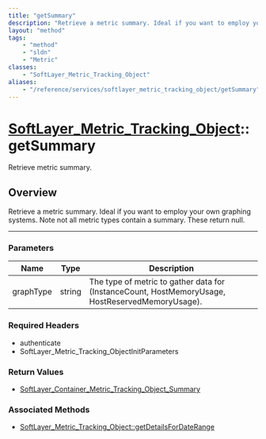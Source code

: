 ```yaml
---
title: "getSummary"
description: "Retrieve a metric summary. Ideal if you want to employ your own graphing systems.  Note not all metric types contain a s... "
layout: "method"
tags:
    - "method"
    - "sldn"
    - "Metric"
classes:
    - "SoftLayer_Metric_Tracking_Object"
aliases:
    - "/reference/services/softlayer_metric_tracking_object/getSummary"
---
```

# [SoftLayer_Metric_Tracking_Object](/reference/services/SoftLayer_Metric_Tracking_Object)::getSummary

Retrieve metric summary.


## Overview 
Retrieve a metric summary. Ideal if you want to employ your own graphing systems.  Note not all metric types contain a summary.  These return null. 

-----

### Parameters 
|Name | Type | Description |
| --- | --- | --- |
|graphType| string| The type of metric to gather data for (InstanceCount, HostMemoryUsage, HostReservedMemoryUsage).|


### Required Headers
* authenticate
* SoftLayer_Metric_Tracking_ObjectInitParameters


### Return Values
* <a href='/reference/datatypes/SoftLayer_Container_Metric_Tracking_Object_Summary'>SoftLayer_Container_Metric_Tracking_Object_Summary </a>


### Associated Methods

*  [SoftLayer_Metric_Tracking_Object::getDetailsForDateRange](/reference/services/SoftLayer_Metric_Tracking_Object/getDetailsForDateRange )




